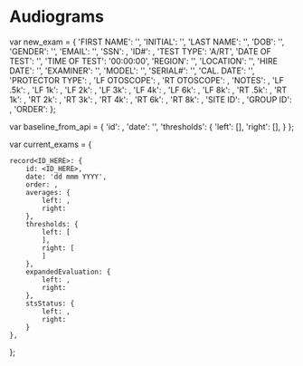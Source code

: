 # Audiograms

var new_exam = {
    'FIRST NAME': '',
    'INITIAL': '',
    'LAST NAME': '',
    'DOB': '',
    'GENDER': '',
    'EMAIL': '',
    'SSN': ,
    'ID#': ,
    'TEST TYPE': 'A/RT',
    'DATE OF TEST': '',
    'TIME OF TEST': '00:00:00',
    'REGION': '',
    'LOCATION': '',
    'HIRE DATE': '',
    'EXAMINER': '',
    'MODEL': '',
    'SERIAL#': '',
    'CAL. DATE': '',
    'PROTECTOR TYPE': ,
    'LF OTOSCOPE': ,
    'RT OTOSCOPE': ,
    'NOTES': ,
    'LF .5k': ,
    'LF 1k': ,
    'LF 2k': ,
    'LF 3k': ,
    'LF 4k': ,
    'LF 6k': ,
    'LF 8k': ,
    'RT .5k': ,
    'RT 1k': ,
    'RT 2k': ,
    'RT 3k': ,
    'RT 4k': ,
    'RT 6k': ,
    'RT 8k': ,
    'SITE ID': ,
    'GROUP ID': ,
    'ORDER': 
};

var baseline_from_api = {
    'id': ,
    'date': '',
    'thresholds': {
        'left': [],
        'right': [],
    }
};

var current_exams = {
                
    record<ID_HERE>: {
        id: <ID_HERE>,
        date: 'dd mmm YYYY',
        order: ,
        averages: {
            left: ,
            right: 
        },
        thresholds: {
            left: [
            ],
            right: [
            ]
        },
        expandedEvaluation: {
            left: ,
            right: 
        },
        stsStatus: {
            left: ,
            right: 
        }
    },

};